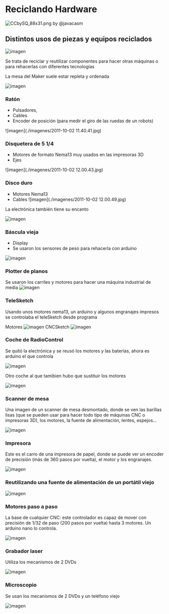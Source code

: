 # Reciclando Hardware

![CCbySQ_88x31.png](./imagenes/CCbySQ_88x31.png)
by @javacasm

## Distintos usos de piezas y equipos reciclados

![imagen](./imagenes/IMG_20140415_172720.jpg)

Se trata de reciclar y reutilizar componentes para hacer otras máquinas o para rehacerlas con diferentes tecnologías

La mesa del Maker suele estar repleta y ordenada

![imagen](./imagenes/IMG_20150512_143619.jpg)

### Ratón
* Pulsadores,
* Cables
* Encoder de posición (para medir el giro de las ruedas de un robots)

![imagen](./imagenes/2011-10-02 11.40.41.jpg)

### Disquetera de 5 1/4

* Motores de formato Nema13 muy usados en las impresoras 3D
* Ejes

![imagen](./imagenes/2011-10-02 12.00.43.jpg)

### Disco duro

* Motores Nema13
* Cables
![imagen](./imagenes/2011-10-02 12.00.49.jpg)

La electrónica también tiene su encanto

![imagen](./imagenes/IMG_20140918_101803.jpg)

### Báscula vieja
* Display
* Se usaron los sensores de peso para rehacerla con arduino

![imagen](./imagenes/IMG_20140127_202100.jpg)

### Plotter de planos

Se usaron los carriles y motores para hacer una máquina industrial de media
![imagen](./imagenes/IMG_20140130_204115.jpg)

### TeleSketch

Usando unos motores nema13, un arduino y algunos engranajes impresos se controlaba el teleSketch desde programa

Motores
![imagen](./imagenes/IMG_20140217_161805.jpg)
CNCSketch
![imagen](./imagenes/IMG_20140217_172547.jpg)

### Coche de RadioControl

Se quitó la electrónica y se reusó los motores y las baterías, ahora es arduino el que controla

![imagen](./imagenes/IMG_20140411_113028.jpg)

Otro coche al que tamibien hubo que sustituir los motores

![imagen](./imagenes/IMG_20150507_122407.jpg)

### Scanner de mesa

Una imagen de un scanner de mesa desmontado, donde se ven las barillas lisas (que se pueden usar para hacer todo tipo de máquinas CNC o impresoras 3D), los motores, la fuente de alimentación, lentes, espejos...

![imagen](./imagenes/IMG_20140917_190139.jpg)

### Impresora

Este es el carro de una impresora de papel, donde se puede ver un encoder de precisión (más de 360 pasos por vuelta), el motor y los engranajes.

![imagen](./imagenes/IMG_20140917_194320.jpg)

### Reutilizando una fuente de alimentación de un portátil viejo

![imagen](./imagenes/IMG_20150121_093521.jpg)

### Motores paso a paso

La base de cualquier CNC: este controlador es capaz de mover con precisión de 1/32 de paso (200 pasos por vuelta) hasta 3 motores. Un arduino nano lo controla.

![imagen](./imagenes/IMG_20150216_211224.jpg)

### Grabador laser

Utiliza los mecanismos de 2 DVDs

![imagen](./imagenes/IMG_20160210_090330.jpg)

### Microscopio

Se usan los mecanismos de 2 DVDs y un teléfono viejo

![imagen](./imagenes/IMG_20160217_082215.jpg)
